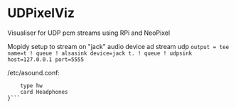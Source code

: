 # UDPixelViz
Visualiser for UDP pcm streams using RPi and NeoPixel

Mopidy setup to stream on "jack" audio device ad stream udp 
`output = tee name=t ! queue ! alsasink device=jack t. ! queue ! udpsink host=127.0.0.1 port=5555`

/etc/asound.conf: 
```pcm.jack{
	type hw
	card Headphones
}```

